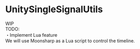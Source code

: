 # UnitySingleSignalUtils
WIP<br>
TODO:<br>
・Implement Lua feature<br>
We will use Moonsharp as a Lua script to control the timeline.
